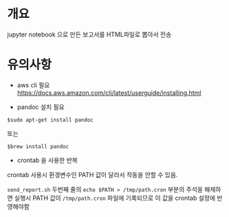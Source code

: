 # 개요

jupyter notebook 으로 만든 보고서를 HTML파일로 뽑아서 전송

# 유의사항


* aws cli 필요 https://docs.aws.amazon.com/cli/latest/userguide/installing.html

* pandoc 설치 필요

```
$sudo apt-get install pandoc
```

또는 


```
$brew install pandoc
```


* crontab 을 사용한 반복

crontab 사용시 환경변수인 PATH 값이 달라서 작동을 안할 수 있음. 

`send_report.sh` 두번째 줄의 `echo $PATH > /tmp/path.cron` 부분의 주석을 해제하면 실행시 PATH 값이 `/tmp/path.cron` 파일에 기록되므로 이 값을 crontab 설정에 반영해야함
